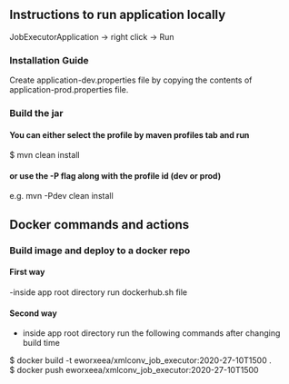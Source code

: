 ## Instructions to run application locally

JobExecutorApplication -> right click -> Run

### Installation Guide
Create application-dev.properties file by copying the contents of application-prod.properties file. 

### Build the jar
#### You can either select the profile by maven profiles tab and run 
$ mvn clean install

#### or use the -P flag along with the profile id (dev or prod)
e.g. mvn -Pdev clean install 

## Docker commands and actions

### Build image and deploy to a docker repo 
#### First way
-inside app root directory run dockerhub.sh file

#### Second way
- inside app root directory run the following commands after changing build time

$ docker build -t eworxeea/xmlconv_job_executor:2020-27-10T1500 .  <br>
$ docker push eworxeea/xmlconv_job_executor:2020-27-10T1500   

